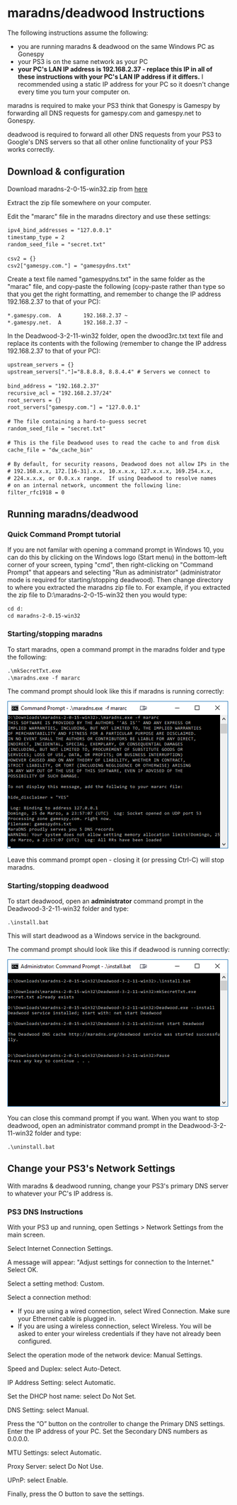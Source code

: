 # maradns/deadwood Instructions

The following instructions assume the following:

* you are running maradns & deadwood on the same Windows PC as Gonespy
* your PS3 is on the same network as your PC
* **your PC's LAN IP address is 192.168.2.37 - replace this IP in all of these instructions with your PC's LAN IP address if it differs.** I recommended using a static IP address for your PC so it doesn't change every time you turn your computer on.

maradns is required to make your PS3 think that Gonespy is Gamespy by forwarding all DNS requests for gamespy.com and gamespy.net to Gonespy.

deadwood is required to forward all other DNS requests from your PS3 to Google's DNS servers so that all other online functionality of your PS3 works correctly.

## Download & configuration

Download maradns-2-0-15-win32.zip from [here](http://maradns.samiam.org/download.html)

Extract the zip file somewhere on your computer.

Edit the "mararc" file in the maradns directory and use these settings:

```
ipv4_bind_addresses = "127.0.0.1"
timestamp_type = 2
random_seed_file = "secret.txt"

csv2 = {}
csv2["gamespy.com."] = "gamespydns.txt"
```

Create a text file named "gamespydns.txt" in the same folder as the "marac" file, and copy-paste the following (copy-paste rather than type so that you get the right formatting, and remember to change the IP address 192.168.2.37 to that of your PC):

```
*.gamespy.com.  A		192.168.2.37 ~
*.gamespy.net.  A		192.168.2.37 ~
```

In the Deadwood-3-2-11-win32 folder, open the dwood3rc.txt text file and replace its contents with the following (remember to change the IP address 192.168.2.37 to that of your PC):

```
upstream_servers = {}
upstream_servers["."]="8.8.8.8, 8.8.4.4" # Servers we connect to

bind_address = "192.168.2.37"
recursive_acl = "192.168.2.37/24"
root_servers = {}
root_servers["gamespy.com."] = "127.0.0.1"

# The file containing a hard-to-guess secret
random_seed_file = "secret.txt" 

# This is the file Deadwood uses to read the cache to and from disk
cache_file = "dw_cache_bin"

# By default, for security reasons, Deadwood does not allow IPs in the
# 192.168.x.x, 172.[16-31].x.x, 10.x.x.x, 127.x.x.x, 169.254.x.x,
# 224.x.x.x, or 0.0.x.x range.  If using Deadwood to resolve names
# on an internal network, uncomment the following line:
filter_rfc1918 = 0
```

## Running maradns/deadwood

### Quick Command Prompt tutorial

If you are not familar with opening a command prompt in Windows 10, you can do this by clicking on the Windows logo (Start menu) in the bottom-left corner of your screen, typing "cmd", then right-clicking on "Command Prompt" that appears and selecting "Run as administrator" (administrator mode is required for starting/stopping deadwood). Then change directory to where you extracted the maradns zip file to. For example, if you extracted the zip file to D:\maradns-2-0-15-win32 then you would type:

```
cd d:
cd maradns-2-0.15-win32
```

### Starting/stopping maradns

To start maradns, open a command prompt in the maradns folder and type the following:

```
.\mkSecretTxt.exe
.\maradns.exe -f mararc
```

The command prompt should look like this if maradns is running correctly:

![maradns command prompt](guide/maradns.png)

Leave this command prompt open - closing it (or pressing Ctrl-C) will stop maradns.

### Starting/stopping deadwood

To start deadwood, open an **administrator** command prompt in the Deadwood-3-2-11-win32 folder and type:

```
.\install.bat
```

This will start deadwood as a Windows service in the background.

The command prompt should look like this if deadwood is running correctly:

![deadwood command prompt](guide/deadwood.png)

You can close this command prompt if you want. When you want to stop deadwood, open an administrator command prompt in the Deadwood-3-2-11-win32 folder and type:

```
.\uninstall.bat
```

## Change your PS3's Network Settings

With maradns & deadwood running, change your PS3's primary DNS server to whatever your PC's IP address is.

### PS3 DNS Instructions

With your PS3 up and running, open Settings > Network Settings from the main screen.

Select Internet Connection Settings.

A message will appear: "Adjust settings for connection to the Internet." Select OK.

Select a setting method: Custom.

Select a connection method:

* If you are using a wired connection, select Wired Connection. Make sure your Ethernet cable is plugged in.
* If you are using a wireless connection, select Wireless. You will be asked to enter your wireless credentials if they have not already been configured.

Select the operation mode of the network device: Manual Settings.

Speed and Duplex: select Auto-Detect.

IP Address Setting: select Automatic.

Set the DHCP host name: select Do Not Set.

DNS Setting: select Manual.

Press the “O” button on the controller to change the Primary DNS settings. Enter the IP address of your PC. Set the Secondary DNS numbers as 0.0.0.0.

MTU Settings: select Automatic.

Proxy Server: select Do Not Use.

UPnP: select Enable.

Finally, press the O button to save the settings.
